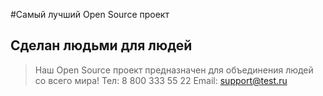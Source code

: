#Самый лучший Open Source проект

## Сделан людьми для людей

> Наш Open Source проект предназначен для объединения людей со всего мира!
Тел: 8 800 333 55 22
Email: support@test.ru
